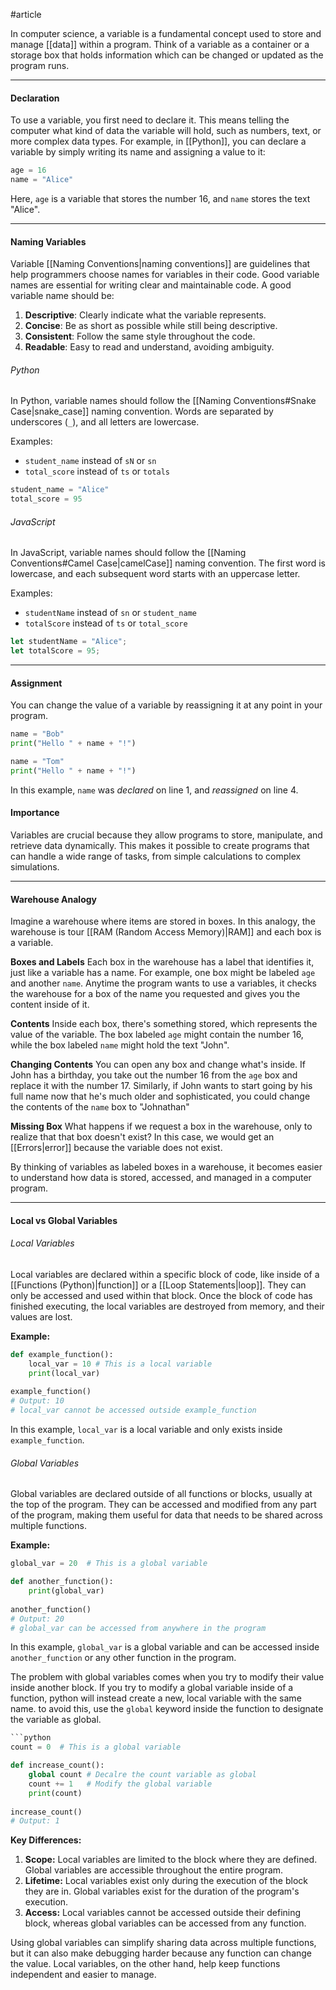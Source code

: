 #article

In computer science, a variable is a fundamental concept used to store and manage [[data]] within a program. Think of a variable as a container or a storage box that holds information which can be changed or updated as the program runs.

---
#### Declaration

To use a variable, you first need to declare it. This means telling the computer what kind of data the variable will hold, such as numbers, text, or more complex data types. For example, in [[Python]], you can declare a variable by simply writing its name and assigning a value to it:

   ```python
   age = 16
   name = "Alice"
   ```
Here, `age` is a variable that stores the number 16, and `name` stores the text "Alice". 

---
#### Naming Variables

Variable [[Naming Conventions|naming conventions]] are guidelines that help programmers choose names for variables in their code. Good variable names are essential for writing clear and maintainable code. A good variable name should be:

1. **Descriptive**: Clearly indicate what the variable represents.
2. **Concise**: Be as short as possible while still being descriptive.
3. **Consistent**: Follow the same style throughout the code.
4. **Readable**: Easy to read and understand, avoiding ambiguity.

###### Python
In Python, variable names should follow the [[Naming Conventions#Snake Case|snake_case]] naming convention. Words are separated by underscores (`_`), and all letters are lowercase.

Examples:
- `student_name` instead of `sN` or `sn`
- `total_score` instead of `ts` or `totals`

```python
student_name = "Alice"
total_score = 95
```

###### JavaScript
In JavaScript, variable names should follow the [[Naming Conventions#Camel Case|camelCase]] naming convention. The first word is lowercase, and each subsequent word starts with an uppercase letter.

Examples:
- `studentName` instead of `sn` or `student_name`
- `totalScore` instead of `ts` or `total_score`

```javascript
let studentName = "Alice";
let totalScore = 95;
```

---
#### Assignment

You can change the value of a variable by reassigning it at any point in your program.

   ```python
   name = "Bob"
   print("Hello " + name + "!")
   
   name = "Tom"
   print("Hello " + name + "!")
   ```
In this example, `name` was *declared* on line 1, and *reassigned* on line 4.
#### Importance

Variables are crucial because they allow programs to store, manipulate, and retrieve data dynamically. This makes it possible to create programs that can handle a wide range of tasks, from simple calculations to complex simulations.

---
#### Warehouse Analogy

Imagine a warehouse where items are stored in boxes. In this analogy, the warehouse is tour [[RAM (Random Access Memory)|RAM]] and each box is a variable.

**Boxes and Labels**
Each box in the warehouse has a label that identifies it, just like a variable has a name. For example, one box might be labeled `age` and another `name`. Anytime the program wants to use a variables, it checks the warehouse for a box of the name you requested and gives you the content inside of it.

**Contents**
Inside each box, there's something stored, which represents the value of the variable. The box labeled `age` might contain the number 16, while the box labeled `name` might hold the text "John".

**Changing Contents**
You can open any box and change what's inside. If John has a birthday, you take out the number 16 from the `age` box and replace it with the number 17. Similarly, if John wants to start going by his full name now that he's much older and sophisticated, you could change the contents of the `name` box to "Johnathan"

**Missing Box**
What happens if we request a box in the warehouse, only to realize that that box doesn't exist? In this case, we would get an [[Errors|error]] because the variable does not exist.

By thinking of variables as labeled boxes in a warehouse, it becomes easier to understand how data is stored, accessed, and managed in a computer program.

---
#### Local vs Global Variables

###### Local Variables
Local variables are declared within a specific block of code, like inside of a [[Functions (Python)|function]] or a [[Loop Statements|loop]]. They can only be accessed and used within that block. Once the block of code has finished executing, the local variables are destroyed from memory, and their values are lost.

**Example:**

```python
def example_function():     
	local_var = 10 # This is a local variable
	print(local_var) 
	
example_function()
# Output: 10
# local_var cannot be accessed outside example_function
````

In this example, `local_var` is a local variable and only exists inside `example_function`.

###### Global Variables
Global variables are declared outside of all functions or blocks, usually at the top of the program. They can be accessed and modified from any part of the program, making them useful for data that needs to be shared across multiple functions.

**Example:**

```python
global_var = 20  # This is a global variable

def another_function():
	print(global_var)
	
another_function()
# Output: 20
# global_var can be accessed from anywhere in the program
```

In this example, `global_var` is a global variable and can be accessed inside `another_function` or any other function in the program.

The problem with global variables comes when you try to modify their value inside another block. If you try to modify a global variable inside of a function, python will instead create a new, local variable with the same name. to avoid this, use the `global` keyword inside the function to designate the variable as global.

```python
```python
count = 0  # This is a global variable

def increase_count():
	global count # Decalre the count variable as global
	count += 1   # Modify the global variable
	print(count)
	
increase_count()
# Output: 1
```

**Key Differences:**

1. **Scope:** Local variables are limited to the block where they are defined. Global variables are accessible throughout the entire program.
2. **Lifetime:** Local variables exist only during the execution of the block they are in. Global variables exist for the duration of the program's execution.
3. **Access:** Local variables cannot be accessed outside their defining block, whereas global variables can be accessed from any function.

Using global variables can simplify sharing data across multiple functions, but it can also make debugging harder because any function can change the value. Local variables, on the other hand, help keep functions independent and easier to manage.
